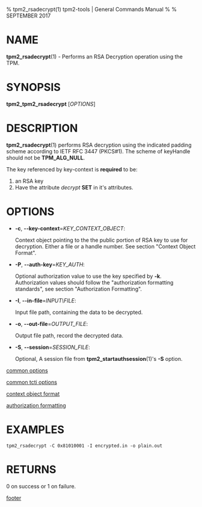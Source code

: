 % tpm2_rsadecrypt(1) tpm2-tools | General Commands Manual
%
% SEPTEMBER 2017

# NAME

**tpm2_rsadecrypt**(1) - Performs an RSA Decryption operation using the TPM.

# SYNOPSIS

**tpm2_tpm2_rsadecrypt** [*OPTIONS*]

# DESCRIPTION

**tpm2_rsadecrypt**(1) performs RSA decryption using the indicated padding scheme according to
IETF RFC 3447 (PKCS#1). The scheme of keyHandle should not be **TPM_ALG_NULL**.

The key referenced by key-context is **required** to be:

1. an RSA key
2. Have the attribute *decrypt* **SET** in it's attributes.

# OPTIONS

  * **-c**, **--key-context**=_KEY\_CONTEXT\_OBJECT_:

    Context object pointing to the the public portion of RSA key to use for
    decryption. Either a file or a handle number.
    See section "Context Object Format".

  * **-P**, **--auth-key**=_KEY\_AUTH_:

    Optional authorization value to use the key specified by **-k**.
    Authorization values should follow the "authorization formatting standards",
    see section "Authorization Formatting".

  * **-I**, **--in-file**=_INPUT\FILE_:

    Input file path, containing the data to be decrypted.

  * **-o**, **--out-file**=_OUTPUT\_FILE_:

    Output file path, record the decrypted data.

  * **-S**, **--session**=_SESSION\_FILE_:

    Optional, A session file from **tpm2_startauthsession**(1)'s **-S** option.

[common options](common/options.md)

[common tcti options](common/tcti.md)

[context object format](commmon/ctxobj.md)

[authorization formatting](common/password.md)

# EXAMPLES

```
tpm2_rsadecrypt -C 0x81010001 -I encrypted.in -o plain.out
```

# RETURNS

0 on success or 1 on failure.

[footer](common/footer.md)
